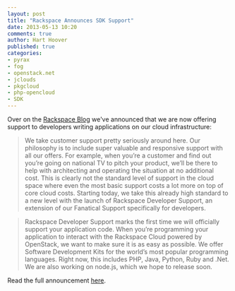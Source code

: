 ```yaml
---
layout: post
title: "Rackspace Announces SDK Support"
date: 2013-05-13 10:20
comments: true
author: Hart Hoover
published: true
categories: 
- pyrax
- fog
- openstack.net
- jclouds
- pkgcloud
- php-opencloud
- SDK
---
```

Over on the [Rackspace Blog](http://www.rackspace.com/blog) we've announced that we are now offering support to developers writing applications on our cloud infrastructure:

> We take customer support pretty seriously around here. Our philosophy is to include super valuable and responsive support with all our offers. For example, when you’re a customer and find out you’re going on national TV to pitch your product, we’ll be there to help with architecting and operating the situation at no additional cost. This is clearly not the standard level of support in the cloud space where even the most basic support costs a lot more on top of core cloud costs. Starting today, we take this already high standard to a new level with the launch of Rackspace Developer Support, an extension of our Fanatical Support specifically for developers.

> Rackspace Developer Support marks the first time we will officially support your application code. When you’re programming your application to interact with the Rackspace Cloud powered by OpenStack, we want to make sure it is as easy as possible. We offer Software Development Kits for the world’s most popular programming languages. Right now, this includes PHP, Java, Python, Ruby and .Net. We are also working on node.js, which we hope to release soon.

Read the full announcement [here](http://www.rackspace.com/blog/rackspace-developer-support-fanatical-support-for-your-code/).
